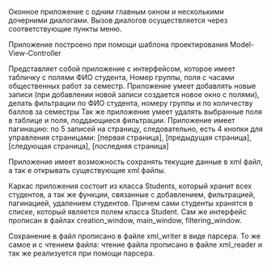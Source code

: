 Оконное приложение с одним главным окном и несколькими дочерними диалогами. Вызов диалогов осуществляется через соответствующие пункты меню. 

Приложение  построено при помощи шаблона проектирования Model-View-Controller

Представляет собой приложение с интерфейсом, которое имеет табличку с полями ФИО студента, Номер группы, поля с часами общественных работ за семестр.
Приложение умеет добавлять новые записи (при добавлении новой записи создается новое окно с полями), делать фильтрации по ФИО студента, номеру группы и по количеству баллов за семестры
Так же приложение умеет удалять выбранные поля в таблице и поля, поддающиеся фильтрации. 
Приложение имеет пагинацию: по 5 записей на страницу, следовательно, есть 4 кнопки для управления страницами: [первая страница], [предыдущая страница], [следующая страница], [последняя страница]

Приложение имеет возможность сохранять текущие данные в xml файл, а так е открывать существующие xml файлы. 

Каркас приложения состоит из класса Students, который хранит всех студентов, а так же функции, связанные с добавлением, фильтрацией, пагинацией, удалением студентов. 
Причем сами студенты хранятся в списке, который является полем класса Student. Сам же интерфейс прописан в файлах creation_window, main_window, filtering_window.

Сохранение в файл прописано в файле xml_writer в виде парсера.
То же самое и с чтением файла: чтение файла прописано в файле xml_reader и так же реализуется при помощи парсера.